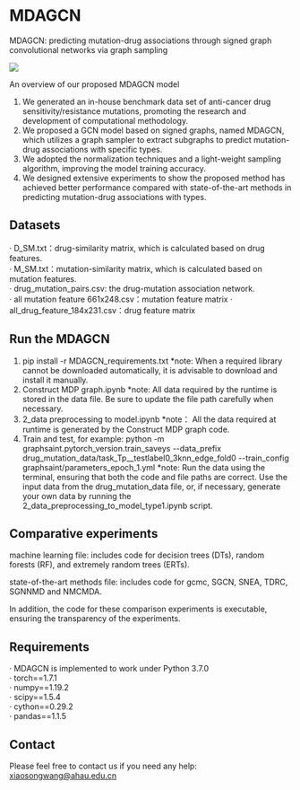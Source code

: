 # MDAGCN

MDAGCN: predicting mutation-drug associations through signed graph convolutional networks via graph sampling



![](/MDAGCN-main/workflow.png)

 An overview of our proposed MDAGCN model

1) We generated an in-house benchmark data set of anti-cancer drug sensitivity/resistance mutations, promoting the research and development of computational methodology.
2) We proposed a GCN model based on signed graphs, named MDAGCN, which utilizes a graph sampler to extract subgraphs to predict mutation-drug associations with specific types.
3) We adopted the normalization techniques and a light-weight sampling algorithm, improving the model training accuracy.
4) We designed extensive experiments to show the proposed method has achieved better performance compared with state-of-the-art methods in predicting mutation-drug associations with types.



## Datasets
· D_SM.txt：drug-similarity matrix, which is calculated based on drug features.  
· M_SM.txt：mutation-similarity matrix, which is calculated based on mutation features.  
· drug_mutation_pairs.csv: the drug-mutation association network.  
· all mutation feature 661x248.csv：mutation feature matrix
· all_drug_feature_184x231.csv：drug feature matrix


## Run the MDAGCN
1. pip install -r MDAGCN_requirements.txt          *note: When a required library cannot be downloaded automatically, it is advisable to download and install it manually.
2. Construct MDP graph.ipynb                       *note: All data required by the runtime is stored in the data file. Be sure to update the file path carefully when necessary.
3. 2_data preprocessing to model.ipynb             *note： All the data required at runtime is generated by the Construct MDP graph code.
4. Train and test, for example:
   python -m graphsaint.pytorch_version.train_saveys --data_prefix drug_mutation_data/task_Tp__testlabel0_3knn_edge_fold0  --train_config graphsaint/parameters_epoch_1.yml
*note: Run the data using the terminal, ensuring that both the code and file paths are correct. Use the input data from the drug_mutation_data file, or, if necessary, generate your own data by running the 2_data_preprocessing_to_model_type1.ipynb script.


## Comparative experiments
machine learning file: includes code for decision trees (DTs), random forests (RF), and extremely random trees (ERTs).

state-of-the-art methods file: includes code for gcmc, SGCN, SNEA, TDRC, SGNNMD and NMCMDA.

In addition, the code for these comparison experiments is executable, ensuring the transparency of the experiments.


## Requirements

· MDAGCN is implemented to work under Python 3.7.0  
· torch==1.7.1  
· numpy==1.19.2  
· scipy==1.5.4  
· cython==0.29.2  
· pandas==1.1.5  

## Contact

Please feel free to contact us if you need any help: xiaosongwang@ahau.edu.cn


